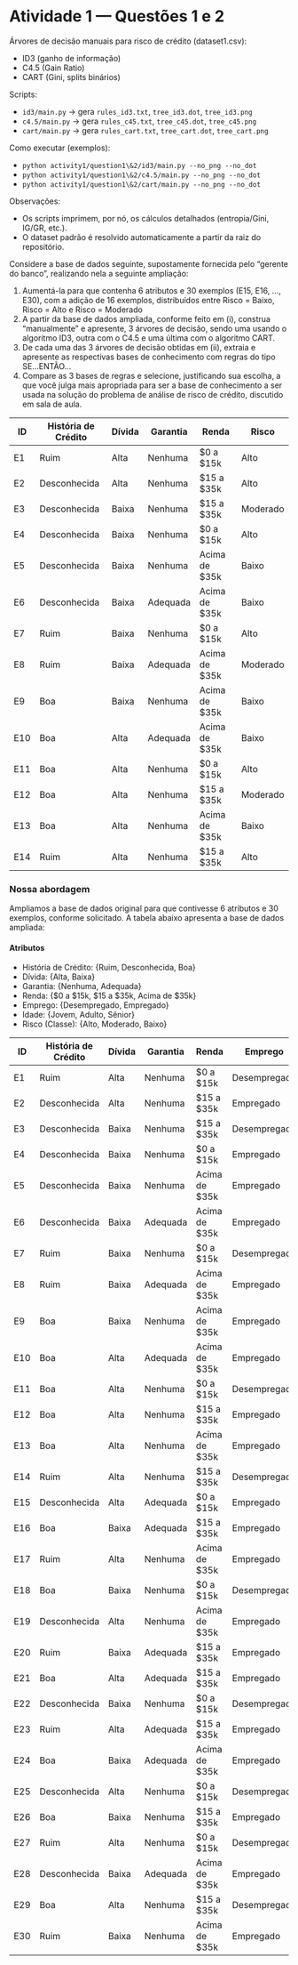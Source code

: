 # Atividade 1 — Questões 1 e 2

Árvores de decisão manuais para risco de crédito (dataset1.csv):
- ID3 (ganho de informação)
- C4.5 (Gain Ratio)
- CART (Gini, splits binários)

Scripts:
- `id3/main.py` → gera `rules_id3.txt`, `tree_id3.dot`, `tree_id3.png`
- `c4.5/main.py` → gera `rules_c45.txt`, `tree_c45.dot`, `tree_c45.png`
- `cart/main.py` → gera `rules_cart.txt`, `tree_cart.dot`, `tree_cart.png`

Como executar (exemplos):
- `python activity1/question1\&2/id3/main.py --no_png --no_dot`
- `python activity1/question1\&2/c4.5/main.py --no_png --no_dot`
- `python activity1/question1\&2/cart/main.py --no_png --no_dot`

Observações:
- Os scripts imprimem, por nó, os cálculos detalhados (entropia/Gini, IG/GR, etc.).
- O dataset padrão é resolvido automaticamente a partir da raiz do repositório.

Considere a base de dados seguinte, supostamente fornecida pelo “gerente do banco”, realizando nela a seguinte ampliação:
1. Aumentá-la para que contenha 6 atributos e 30 exemplos (E15, E16, …, E30), com a adição de 16 exemplos, distribuídos entre Risco = Baixo, Risco = Alto e Risco = Moderado
2. A partir da base de dados ampliada, conforme feito em (i), construa “manualmente” e apresente, 3 árvores de decisão, sendo uma usando o algoritmo ID3, outra com o C4.5 e uma última com o algoritmo CART.
3. De cada uma das 3 árvores de decisão obtidas em (ii), extraia e apresente as respectivas bases de conhecimento com regras do tipo SE...ENTÃO…
4. Compare as 3 bases de regras e selecione, justificando sua escolha, a que você julga mais apropriada para ser a base de conhecimento a ser usada na solução do problema de análise de risco de crédito, discutido em sala de aula.

| ID  | História de Crédito | Dívida | Garantia | Renda         | Risco    |
|-----|---------------------|--------|----------|---------------|----------|
| E1  | Ruim                | Alta   | Nenhuma  | $0 a $15k     | Alto     |
| E2  | Desconhecida        | Alta   | Nenhuma  | $15 a $35k    | Alto     |
| E3  | Desconhecida        | Baixa  | Nenhuma  | $15 a $35k    | Moderado |
| E4  | Desconhecida        | Baixa  | Nenhuma  | $0 a $15k     | Alto     |
| E5  | Desconhecida        | Baixa  | Nenhuma  | Acima de $35k | Baixo    |
| E6  | Desconhecida        | Baixa  | Adequada | Acima de $35k | Baixo    |
| E7  | Ruim                | Baixa  | Nenhuma  | $0 a $15k     | Alto     |
| E8  | Ruim                | Baixa  | Adequada | Acima de $35k | Moderado |
| E9  | Boa                 | Baixa  | Nenhuma  | Acima de $35k | Baixo    |
| E10 | Boa                 | Alta   | Adequada | Acima de $35k | Baixo    |
| E11 | Boa                 | Alta   | Nenhuma  | $0 a $15k     | Alto     |
| E12 | Boa                 | Alta   | Nenhuma  | $15 a $35k    | Moderado |
| E13 | Boa                 | Alta   | Nenhuma  | Acima de $35k | Baixo    |
| E14 | Ruim                | Alta   | Nenhuma  | $15 a $35k    | Alto     |

### Nossa abordagem

Ampliamos a base de dados original para que contivesse 6 atributos e 30 exemplos, conforme solicitado. A tabela abaixo apresenta a base de dados ampliada:

#### Atributos
- História de Crédito: {Ruim, Desconhecida, Boa}
- Dívida: {Alta, Baixa}
- Garantia: {Nenhuma, Adequada}
- Renda: {\$0 a \$15k, \$15 a \$35k, Acima de \$35k}
- Emprego: {Desempregado, Empregado}
- Idade: {Jovem, Adulto, Sênior}
- Risco (Classe): {Alto, Moderado, Baixo}

| ID  | História de Crédito | Dívida | Garantia | Renda          | Emprego      | Idade  | Risco    |
| --- | ------------------- | ------ | -------- | -------------- | ------------ | ------ | -------- |
| E1  | Ruim                | Alta   | Nenhuma  | \$0 a \$15k    | Desempregado | Jovem  | Alto     |
| E2  | Desconhecida        | Alta   | Nenhuma  | \$15 a \$35k   | Empregado    | Adulto | Alto     |
| E3  | Desconhecida        | Baixa  | Nenhuma  | \$15 a \$35k   | Desempregado | Jovem  | Moderado |
| E4  | Desconhecida        | Baixa  | Nenhuma  | \$0 a \$15k    | Empregado    | Sênior | Alto     |
| E5  | Desconhecida        | Baixa  | Nenhuma  | Acima de \$35k | Empregado    | Adulto | Baixo    |
| E6  | Desconhecida        | Baixa  | Adequada | Acima de \$35k | Empregado    | Jovem  | Baixo    |
| E7  | Ruim                | Baixa  | Nenhuma  | \$0 a \$15k    | Desempregado | Adulto | Alto     |
| E8  | Ruim                | Baixa  | Adequada | Acima de \$35k | Empregado    | Sênior | Moderado |
| E9  | Boa                 | Baixa  | Nenhuma  | Acima de \$35k | Empregado    | Adulto | Baixo    |
| E10 | Boa                 | Alta   | Adequada | Acima de \$35k | Empregado    | Jovem  | Baixo    |
| E11 | Boa                 | Alta   | Nenhuma  | \$0 a \$15k    | Desempregado | Jovem  | Alto     |
| E12 | Boa                 | Alta   | Nenhuma  | \$15 a \$35k   | Empregado    | Sênior | Moderado |
| E13 | Boa                 | Alta   | Nenhuma  | Acima de \$35k | Empregado    | Adulto | Baixo    |
| E14 | Ruim                | Alta   | Nenhuma  | \$15 a \$35k   | Desempregado | Adulto | Alto     |
| E15 | Desconhecida        | Alta   | Adequada | \$0 a \$15k    | Empregado    | Jovem  | Moderado |
| E16 | Boa                 | Baixa  | Adequada | \$15 a \$35k   | Empregado    | Adulto | Baixo    |
| E17 | Ruim                | Alta   | Nenhuma  | Acima de \$35k | Empregado    | Sênior | Alto     |
| E18 | Boa                 | Baixa  | Nenhuma  | \$0 a \$15k    | Desempregado | Jovem  | Moderado |
| E19 | Desconhecida        | Alta   | Nenhuma  | Acima de \$35k | Empregado    | Adulto | Alto     |
| E20 | Ruim                | Baixa  | Adequada | \$15 a \$35k   | Empregado    | Jovem  | Moderado |
| E21 | Boa                 | Alta   | Adequada | \$15 a \$35k   | Empregado    | Sênior | Baixo    |
| E22 | Desconhecida        | Baixa  | Nenhuma  | \$0 a \$15k    | Desempregado | Adulto | Alto     |
| E23 | Ruim                | Alta   | Adequada | \$15 a \$35k   | Empregado    | Adulto | Moderado |
| E24 | Boa                 | Baixa  | Adequada | Acima de \$35k | Empregado    | Jovem  | Baixo    |
| E25 | Desconhecida        | Alta   | Nenhuma  | \$0 a \$15k    | Desempregado | Jovem  | Alto     |
| E26 | Boa                 | Baixa  | Nenhuma  | \$15 a \$35k   | Empregado    | Adulto | Moderado |
| E27 | Ruim                | Alta   | Nenhuma  | \$0 a \$15k    | Desempregado | Sênior | Alto     |
| E28 | Desconhecida        | Baixa  | Adequada | Acima de \$35k | Empregado    | Adulto | Baixo    |
| E29 | Boa                 | Alta   | Nenhuma  | \$15 a \$35k   | Desempregado | Jovem  | Moderado |
| E30 | Ruim                | Baixa  | Nenhuma  | Acima de \$35k | Empregado    | Sênior | Moderado |